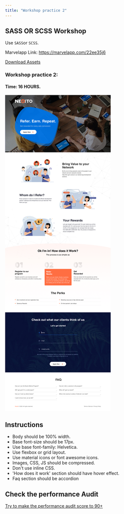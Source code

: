 ```yaml
---
title: "Workshop practice 2"
---
```


## SASS OR SCSS Workshop

Use `SASS`or `SCSS`.

Marvelapp Link: https://marvelapp.com/22ee35j6

[Download Assets](https://drive.google.com/file/d/1YI26TfUDmLItyBTgHcNnLxRdqLXc22hV/view?usp=sharing)

### Workshop practice 2: 
#### Time: 16 HOURS.

![workshop1 Neoito](/workshop3.jpg)

## Instructions 
* Body should be 100% width.
* Base font-size should be 17px.
* Use base font-family: Helvetica.
* Use flexbox or grid layout.
* Use material icons or font awesome icons.
* Images, CSS, JS should be compressed.
* Don't use inline CSS.
* 'How does it work' section should have hover effect. 
* Faq section should be accordion 


## Check the performance Audit
[Try to make the performance audit score to 90+](https://developers.google.com/web/tools/lighthouse/)
